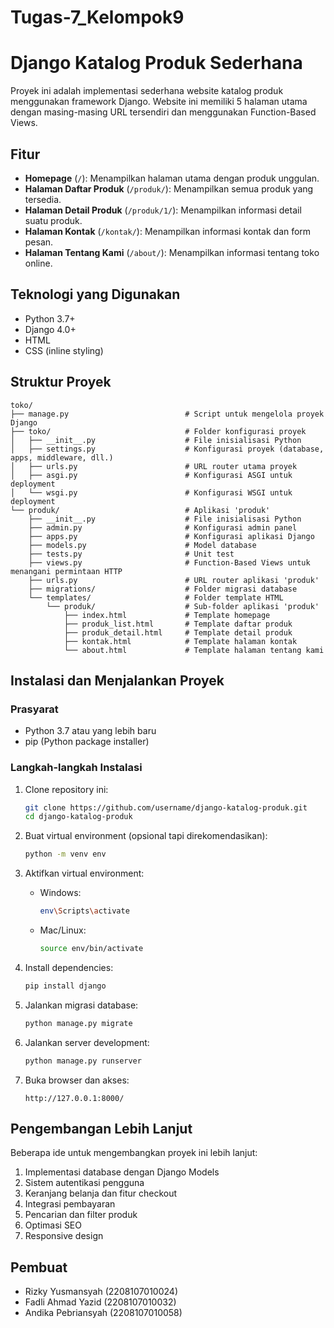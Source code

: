 # Tugas-7_Kelompok9

# Django Katalog Produk Sederhana

Proyek ini adalah implementasi sederhana website katalog produk menggunakan framework Django. Website ini memiliki 5 halaman utama dengan masing-masing URL tersendiri dan menggunakan Function-Based Views.

## Fitur

- **Homepage** (`/`): Menampilkan halaman utama dengan produk unggulan.
- **Halaman Daftar Produk** (`/produk/`): Menampilkan semua produk yang tersedia.
- **Halaman Detail Produk** (`/produk/1/`): Menampilkan informasi detail suatu produk.
- **Halaman Kontak** (`/kontak/`): Menampilkan informasi kontak dan form pesan.
- **Halaman Tentang Kami** (`/about/`): Menampilkan informasi tentang toko online.

## Teknologi yang Digunakan

- Python 3.7+
- Django 4.0+
- HTML
- CSS (inline styling)

## Struktur Proyek

```
toko/
├── manage.py                          # Script untuk mengelola proyek Django
├── toko/                              # Folder konfigurasi proyek
│   ├── __init__.py                    # File inisialisasi Python
│   ├── settings.py                    # Konfigurasi proyek (database, apps, middleware, dll.)
│   ├── urls.py                        # URL router utama proyek
│   ├── asgi.py                        # Konfigurasi ASGI untuk deployment
│   └── wsgi.py                        # Konfigurasi WSGI untuk deployment
└── produk/                            # Aplikasi 'produk'
    ├── __init__.py                    # File inisialisasi Python
    ├── admin.py                       # Konfigurasi admin panel
    ├── apps.py                        # Konfigurasi aplikasi Django
    ├── models.py                      # Model database
    ├── tests.py                       # Unit test
    ├── views.py                       # Function-Based Views untuk menangani permintaan HTTP
    ├── urls.py                        # URL router aplikasi 'produk'
    ├── migrations/                    # Folder migrasi database
    └── templates/                     # Folder template HTML
        └── produk/                    # Sub-folder aplikasi 'produk'
            ├── index.html             # Template homepage
            ├── produk_list.html       # Template daftar produk
            ├── produk_detail.html     # Template detail produk
            ├── kontak.html            # Template halaman kontak
            └── about.html             # Template halaman tentang kami
```

## Instalasi dan Menjalankan Proyek

### Prasyarat

- Python 3.7 atau yang lebih baru
- pip (Python package installer)

### Langkah-langkah Instalasi

1. Clone repository ini:
   ```bash
   git clone https://github.com/username/django-katalog-produk.git
   cd django-katalog-produk
   ```

2. Buat virtual environment (opsional tapi direkomendasikan):
   ```bash
   python -m venv env
   ```

3. Aktifkan virtual environment:
   - Windows:
     ```bash
     env\Scripts\activate
     ```
   - Mac/Linux:
     ```bash
     source env/bin/activate
     ```

4. Install dependencies:
   ```bash
   pip install django
   ```

5. Jalankan migrasi database:
   ```bash
   python manage.py migrate
   ```

6. Jalankan server development:
   ```bash
   python manage.py runserver
   ```

7. Buka browser dan akses:
   ```
   http://127.0.0.1:8000/
   ```


## Pengembangan Lebih Lanjut

Beberapa ide untuk mengembangkan proyek ini lebih lanjut:

1. Implementasi database dengan Django Models
2. Sistem autentikasi pengguna
3. Keranjang belanja dan fitur checkout
4. Integrasi pembayaran
5. Pencarian dan filter produk
6. Optimasi SEO
7. Responsive design



## Pembuat

- Rizky Yusmansyah   (2208107010024)
- Fadli Ahmad Yazid  (2208107010032)
- Andika Pebriansyah (2208107010058)

